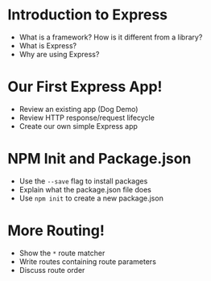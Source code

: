 # Introduction to Express

* What is a framework? How is it different from a library?
* What is Express?
* Why are using Express?

# Our First Express App!

* Review an existing app (Dog Demo)
* Review HTTP response/request lifecycle
* Create our own simple Express app

# NPM Init and Package.json

* Use the `--save` flag to install packages
* Explain what the package.json file does
* Use `npm init` to create a new package.json

# More Routing!

* Show the `*` route matcher
* Write routes containing route parameters
* Discuss route order